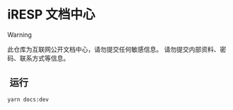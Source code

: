 # iRESP 文档中心

> [!WARNING]  
> 此仓库为互联网公开文档中心，请勿提交任何敏感信息。 请勿提交内部资料、密码、联系方式等信息。

##  运行

```shell
yarn docs:dev
```
